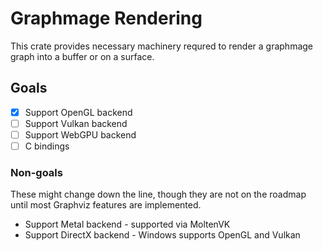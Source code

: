 # Graphmage Rendering

This crate provides necessary machinery requred to render a graphmage graph into
a buffer or on a surface.

## Goals
- [x] Support OpenGL backend
- [ ] Support Vulkan backend
- [ ] Support WebGPU backend
- [ ] C bindings

### Non-goals

These might change down the line, though they are not on the roadmap until most
Graphviz features are implemented.

- Support Metal backend - supported via MoltenVK
- Support DirectX backend - Windows supports OpenGL and Vulkan
